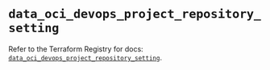 # `data_oci_devops_project_repository_setting`

Refer to the Terraform Registry for docs: [`data_oci_devops_project_repository_setting`](https://registry.terraform.io/providers/oracle/oci/7.19.0/docs/data-sources/devops_project_repository_setting).
